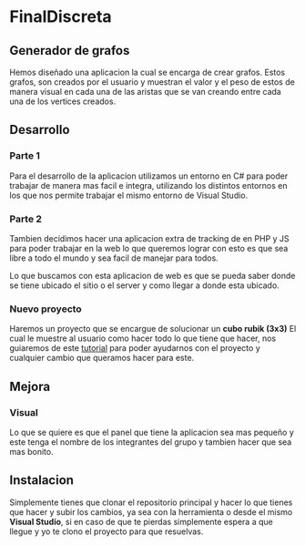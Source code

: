 # FinalDiscreta

## Generador de grafos

Hemos diseñado una aplicacion la cual se encarga de crear grafos. Estos grafos, son creados por el usuario y muestran el valor y el peso de estos de manera visual en cada una de las aristas que se van creando entre cada una de los vertices creados.

## Desarrollo

### Parte 1

Para el desarrollo de la aplicacion utilizamos un entorno en C# para poder trabajar de manera mas facil e integra, utilizando los distintos entornos en los que nos permite trabajar el mismo entorno de Visual Studio.

### Parte 2

Tambien decidimos hacer una aplicacion extra de tracking de en PHP y JS para poder trabajar en la web lo que queremos lograr con esto es que sea libre a todo el mundo y sea facil de manejar para todos.

Lo que buscamos con esta aplicacion de web es que se pueda saber donde se tiene ubicado el sitio o el server y como llegar a donde esta ubicado.

### Nuevo proyecto

Haremos un proyecto que se encargue de solucionar un **cubo rubik (3x3)**
El cual le muestre al usuario como hacer todo lo que tiene que hacer, nos guiaremos de este [tutorial](https://www.codeproject.com/Articles/1199528/Rubik-s-Cube-for-Beginners-Version-2-0-Csharp-Appl) para poder ayudarnos con el proyecto y cualquier cambio que queramos hacer para este.

## Mejora

### Visual

Lo que se quiere es que el panel que tiene la aplicacion sea mas pequeño y este tenga el nombre de los integrantes del grupo y tambien hacer que sea mas bonito.

## Instalacion

Simplemente tienes que clonar el repositorio principal y hacer lo que tienes que hacer y subir los cambios, ya sea con la herramienta o desde el mismo **Visual Studio**, si en caso de que te pierdas simplemente espera a que llegue y yo te clono el proyecto para que resuelvas.
